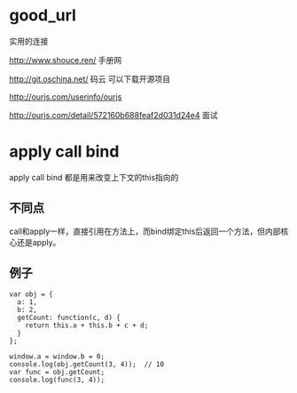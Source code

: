 # good_url

实用的连接 

http://www.shouce.ren/   手册网

http://git.oschina.net/  码云   可以下载开源项目

http://ourjs.com/userinfo/ourjs

http://ourjs.com/detail/572160b688feaf2d031d24e4 面试

# apply call bind
apply call bind 都是用来改变上下文的this指向的 
## 不同点
call和apply一样，直接引用在方法上，而bind绑定this后返回一个方法，但内部核心还是apply。
## 例子

    var obj = {
      a: 1,
      b: 2,
      getCount: function(c, d) {
        return this.a + this.b + c + d;
      }
    };

    window.a = window.b = 0;
    console.log(obj.getCount(3, 4));  // 10
    var func = obj.getCount;
    console.log(func(3, 4));






